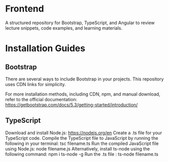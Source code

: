 # Frontend
A structured repository for Bootstrap, TypeScript, and Angular to review lecture snippets, code examples, and learning materials.

# Installation Guides
## Bootstrap

There are several ways to include Bootstrap in your projects. This repository uses CDN links for simplicity.

For more installation methods, including CDN, npm, and manual download, refer to the official documentation:
https://getbootstrap.com/docs/5.3/getting-started/introduction/

## TypeScript
Download and install Node.js: https://nodejs.org/en
Create a .ts file for your TypeScript code.
Compile the TypeScript file to JavaScript by running the following in your terminal:
tsc filename.ts
Run the compiled JavaScript file using Node.js:
node filename.js
Alternatively, install ts-node using the following command: 
npm i ts-node -g
Run the .ts file :
ts-node filename.ts
